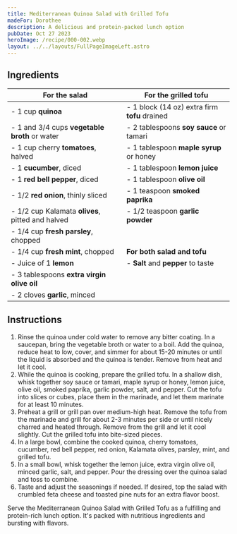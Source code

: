 ```yaml
---
title: Mediterranean Quinoa Salad with Grilled Tofu
madeFor: Dorothee
description: A delicious and protein-packed lunch option
pubDate: Oct 27 2023
heroImage: /recipe/000-002.webp
layout: ../../layouts/FullPageImageLeft.astro
---
```


## Ingredients

| For the salad                                    | For the grilled tofu                          |
| ------------------------------------------------ | --------------------------------------------- |
| - 1 cup **quinoa**                               | - 1 block (14 oz) extra firm **tofu** drained |
| - 1 and 3/4 cups **vegetable broth** or water    | - 2 tablespoons **soy sauce** or tamari       |
| - 1 cup cherry **tomatoes**, halved              | - 1 tablespoon **maple syrup** or honey       |
| - 1 **cucumber**, diced                          | - 1 tablespoon **lemon juice**                |
| - 1 **red bell pepper**, diced                   | - 1 tablespoon **olive oil**                  |
| - 1/2 **red onion**, thinly sliced               | - 1 teaspoon **smoked paprika**               |
| - 1/2 cup Kalamata **olives**, pitted and halved | - 1/2 teaspoon **garlic powder**              |
| - 1/4 cup **fresh parsley**, chopped             |                                               |
| - 1/4 cup **fresh mint**, chopped                | **For both salad and tofu**                   |
| - Juice of 1 **lemon**                           | - **Salt** and **pepper** to taste            |
| - 3 tablespoons **extra virgin olive oil**       |                                               |
| - 2 cloves **garlic**, minced                    |                                               |

## Instructions

1. Rinse the quinoa under cold water to remove any bitter coating. In a saucepan, bring the vegetable broth or water to a boil. Add the quinoa, reduce heat to low, cover, and simmer for about 15-20 minutes or until the liquid is absorbed and the quinoa is tender. Remove from heat and let it cool.
2. While the quinoa is cooking, prepare the grilled tofu. In a shallow dish, whisk together soy sauce or tamari, maple syrup or honey, lemon juice, olive oil, smoked paprika, garlic powder, salt, and pepper. Cut the tofu into slices or cubes, place them in the marinade, and let them marinate for at least 10 minutes.
3. Preheat a grill or grill pan over medium-high heat. Remove the tofu from the marinade and grill for about 2-3 minutes per side or until nicely charred and heated through. Remove from the grill and let it cool slightly. Cut the grilled tofu into bite-sized pieces.
4. In a large bowl, combine the cooked quinoa, cherry tomatoes, cucumber, red bell pepper, red onion, Kalamata olives, parsley, mint, and grilled tofu.
5. In a small bowl, whisk together the lemon juice, extra virgin olive oil, minced garlic, salt, and pepper. Pour the dressing over the quinoa salad and toss to combine.
6. Taste and adjust the seasonings if needed. If desired, top the salad with crumbled feta cheese and toasted pine nuts for an extra flavor boost.

Serve the Mediterranean Quinoa Salad with Grilled Tofu as a fulfilling and protein-rich lunch option. It's packed with nutritious ingredients and bursting with flavors.

